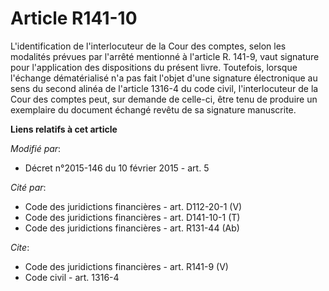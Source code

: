 # Article R141-10

L'identification de l'interlocuteur de la Cour des comptes, selon les modalités prévues par l'arrêté mentionné à l'article R.
141-9, vaut signature pour l'application des dispositions du présent livre. Toutefois, lorsque l'échange dématérialisé n'a
pas fait l'objet d'une signature électronique au sens du second alinéa de l'article 1316-4 du code civil, l'interlocuteur de
la Cour des comptes peut, sur demande de celle-ci, être tenu de produire un exemplaire du document échangé revêtu de sa
signature manuscrite.

**Liens relatifs à cet article**

_Modifié par_:

  - Décret n°2015-146 du 10 février 2015 - art. 5

_Cité par_:

  - Code des juridictions financières - art. D112-20-1 (V)
  - Code des juridictions financières - art. D141-10-1 (T)
  - Code des juridictions financières - art. R131-44 (Ab)

_Cite_:

  - Code des juridictions financières - art. R141-9 (V)
  - Code civil - art. 1316-4
